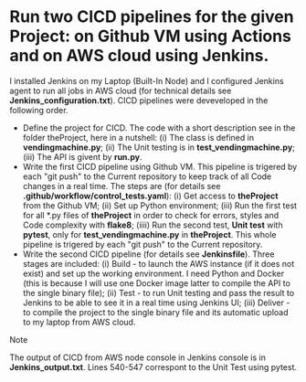 # Run two CICD pipelines for the given Project: on Github VM using Actions and on AWS cloud using Jenkins. 
I installed Jenkins on my Laptop (Built-In Node) and I configured Jenkins agent to run all jobs in AWS cloud (for technical details see **Jenkins_configuration.txt**). CICD pipelines were deveveloped in the following order.
* Define the project for CICD. The code with a short description see in the folder theProject, here in a nutshell: (i) The class is defined in **vendingmachine.py**; (ii) The Unit testing is in **test_vendingmachine.py**; (iii) The API is givent by **run.py**.
* Write the first CICD pipeline using Github VM. This pipeline is trigered by each "git push" to the Current repository to keep track of all Code changes in a real time. The steps are (for details see **.github/workflow/control_tests.yaml**): (i) Get access to **theProject** from the Github VM; (ii) Set up Python environment; (iii) Run the first test for all *.py files of **theProject** in order to check for errors, styles and Code complexity with **flake8**; (iiii) Run the second test, **Unit test** with **pytest**, only for **test_vendingmachine.py** in **theProject**. This whole pipeline is trigered by each "git push" to the Current repository.
* Write the second CICD pipeline (for details see **Jenkinsfile**). Three stages are included: (i) Build - to launch the AWS instance (if it does not exist) and set up the working environment. I need Python and Docker (this is because I will use one Docker image latter to compile the API to the single binary file); (ii) Test - to run Unit testing and pass the result to Jenkins to be able to see it in a real time using Jenkins UI; (iii) Deliver - to compile the project to the single binary file and its automatic upload to my laptop from AWS cloud.

> [!NOTE]
> The output of CICD from AWS node console in Jenkins console is in **Jenkins_output.txt**. Lines 540-547 correspont to the Unit Test using pytest.
